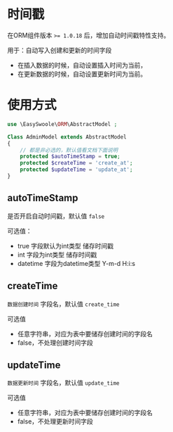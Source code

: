 # 时间戳

在ORM组件版本 `>= 1.0.18` 后，增加自动时间戳特性支持。

用于：自动写入创建和更新的时间字段

- 在插入数据的时候，自动设置插入时间为当前，
- 在更新数据的时候，自动设置更新时间为当前。

# 使用方式

```php
use \EasySwoole\ORM\AbstractModel ;

Class AdminModel extends AbstractModel
{
    // 都是非必选的，默认值看文档下面说明
    protected $autoTimeStamp = true;
    protected $createTime = 'create_at';
    protected $updateTime = 'update_at';
}
```


## autoTimeStamp

是否开启自动时间戳，默认值 `false`

可选值： 

- true 字段默认为int类型 储存时间戳
- int  字段为int类型 储存时间戳
- datetime  字段为datetime类型  Y-m-d H:i:s

## createTime

`数据创建时间` 字段名，默认值 `create_time` 

可选值

- 任意字符串，对应为表中要储存创建时间的字段名
- false，不处理创建时间字段


## updateTime

`数据更新时间` 字段名，默认值 `update_time` 

可选值

- 任意字符串，对应为表中要储存创建时间的字段名
- false，不处理更新时间字段
